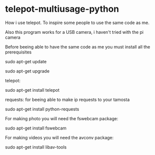 # telepot-multiusage-python
How i use telepot. To inspire some people to use the same code as me.

Also this program works for a USB camera, i haven't tried with the pi camera

Before beeing able to have the same code as me you must install all the prerequisites

sudo apt-get update

sudo apt-get upgrade


telepot:

sudo apt-get install telepot


requests:
for beeing able to make ip requests to your tamosta

sudo apt-get install python-requests



For making photo you will need the fswebcam package:


sudo apt-get install fswebcam




For making videos you will need the avconv package:

sudo apt-get install libav-tools
